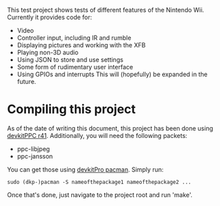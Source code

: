 This test project shows tests of different features of the Nintendo Wii.
Currently it provides code for:
 - Video
 - Controller input, including IR and rumble
 - Displaying pictures and working with the XFB
 - Playing non-3D audio
 - Using JSON to store and use settings
 - Some form of rudimentary user interface
 - Using GPIOs and interrupts
This will (hopefully) be expanded in the future.

# Compiling this project
As of the date of writing this document, this project has been done using [devkitPPC r41](https://devkitpro.org/wiki/Getting_Started).
Additionally, you will need the following packets:
 - ppc-libjpeg
 - ppc-jansson
 
You can get those using [devkitPro pacman](https://devkitpro.org/wiki/devkitPro_pacman). Simply run:

    sudo (dkp-)pacman -S nameofthepackage1 nameofthepackage2 ...

Once that's done, just navigate to the project root and run 'make'.
